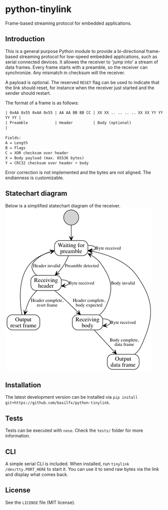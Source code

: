 # python-tinylink
Frame-based streaming protocol for embedded applications.

## Introduction
This is a general purpose Python module to provide a bi-directional frame-based streaming protocol for low-speed embedded applications, such as serial connected devices. It allowes the receiver to 'jump into' a stream of data frames. Every frame starts with a preamble, so the receiver can synchronize. Any mismatch in checksum will the receiver.

A payload is optional. The reserved `RESET` flag can be used to indicate that the link should reset, for instance when the receiver just started and the sender should restart.

The format of a frame is as follows:

```
| 0xAA 0x55 0xAA 0x55 | AA AA BB BB CC | XX XX .. .. .. .. XX XX YY YY YY YY |
| Preamble            | Header         | Body (optional)                     |

Fields:
A = Length
B = Flags
C = XOR checksum over header
X = Body payload (max. 65536 bytes)
Y = CRC32 checksum over header + body
```

Error correction is not implemented and the bytes are not aligned. The endianness is customizable.

## Statechart diagram
Below is a simplified statechart diagram of the receiver.
![Alt text](docs/statechart.png)

## Installation
The latest development version can be installed via `pip install git+https://github.com/basilfx/python-tinylink`.

## Tests
Tests can be executed with `nose`. Check the `tests/` folder for more information.

## CLI
A simple serial CLI is included. When installed, run `tinylink /dev/tty.PORT_HERE` to start it. You can use it to send raw bytes via the link and display what comes back.

## License
See the `LICENSE` file (MIT license).